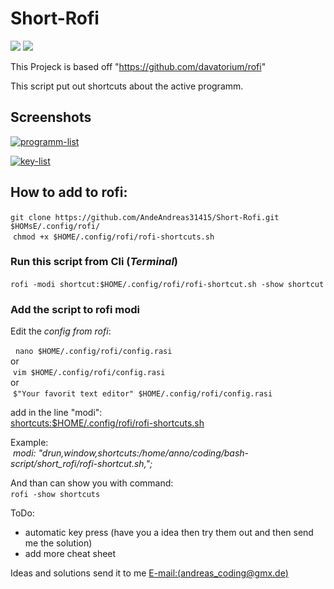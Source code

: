 # Short-Rofi

[![][License]][L-link]
![][Version]

This Projeck is based off "https://github.com/davatorium/rofi"

This script put out shortcuts about the active programm. 

## Screenshots
<!--Main frame-->
<a href="https://ibb.co/MRPPsLM"><img src="https://i.ibb.co/HrGGVQn/programm-list.png" alt="programm-list" border="0"></a>

<!--2.frame-->
<a href="https://ibb.co/wh6RMrK"><img src="https://i.ibb.co/xq5DJ8M/key-list.png" alt="key-list" border="0"></a>


## How to add to rofi:
​	`git clone https://github.com/AndeAndreas31415/Short-Rofi.git $HOMsE/.config/rofi/`
</br>
​	`chmod +x $HOME/.config/rofi/rofi-shortcuts.sh`	

### Run this script from Cli (*Terminal*)

​	`rofi -modi shortcut:$HOME/.config/rofi/rofi-shortcut.sh -show shortcut`

### Add the script to rofi modi 

Edit the *config from rofi*:

​	​	`nano $HOME/.config/rofi/config.rasi`
</br>
or
</br>
​	​	`vim $HOME/.config/rofi/config.rasi`
</br>
or 
</br>
​	​	`$"Your favorit text editor" $HOME/.config/rofi/config.rasi`

add in the line "modi":</br>
​	<u>shortcuts:$HOME/.config/rofi/rofi-shortcuts.sh</u> 

Example:</br>
​	*modi: "drun,window,shortcuts:/home/anno/coding/bash-script/short_rofi/rofi-shortcut.sh,";*

And than can show you with command:</br>
​	`rofi -show shortcuts`


ToDo:
- automatic key press (have you a idea then try them out and then send me the solution)
- add more cheat sheet

Ideas and solutions send it to me  [E-mail:(andreas_coding@gmx.de)](andreas_coding@gmx.de)

<!-- Variables for this Readme file-->

[License]: https://img.shields.io/badge/License-MIT-blue
[Version]: https://img.shields.io/badge/Version-Alpha-red
[L-link]: ./LICENSE